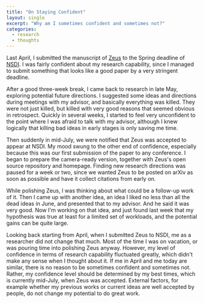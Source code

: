 ```yaml
---
title: "On Staying Confident"
layout: single
excerpt: "Why am I sometimes confident and sometimes not?"
categories:
  - research
  - thoughts
---
```


Last April, I submitted the manuscript of [Zeus](https://ml.energy/zeus) to the Spring deadline of [NSDI](https://www.usenix.org/conference/nsdi23).
I was fairly confident about my research capability, since I managed to submit something that looks like a good paper by a very stringent deadline.

After a good three-week break, I came back to research in late May, exploring potential future directions.
I suggested some ideas and directions during meetings with my advisor, and basically everything was killed.
They were not just killed, but killed with very good reasons that seemed obvious in retrospect.
Quickly in several weeks, I started to feel very unconfident to the point where I was afraid to talk with my advisor, although I knew logically that killing bad ideas in early stages is only saving me time.

Then suddenly in mid-July, we were notified that Zeus was accepted to appear at NSDI.
My mood swung to the other end of confidence, especially because this was our first submission of the paper to any conference.
I began to prepare the camera-ready version, together with Zeus's open source repository and homepage.
Finding new research directions was paused for a week or two, since we wanted Zeus to be posted on arXiv as soon as possible and have it collect citations from early on.

While polishing Zeus, I was thinking about what could be a follow-up work of it.
Then I came up with another idea, an idea I liked no less than all the dead ideas in June, and presented that to my advisor.
And he said it was very good.
Now I'm working on that idea, and just found last week that my hypothesis was true at least for a limited set of workloads, and the potential gains can be quite large.

Looking back starting from April, when I submitted Zeus to NSDI, me as a researcher did not change that much.
Most of the time I was on vacation, or was pouring time into polishing Zeus anyway.
However, my level of confidence in terms of research capability fluctuated greatly, which didn't make any sense when I thought about it.
If me in April and me today are similar, there is no reason to be sometimes confident and sometimes not.
Rather, my confidence level should be determined by my best times, which is currently mid-July, when Zeus was accepted.
External factors, for example whether my previous works or current ideas are well accepted by people, do not change my potential to do great work.
